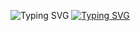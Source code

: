 <a><img src="https://readme-typing-svg.herokuapp.com?font=Fira+Code&weight=600&size=30&duration=3000&pause=5000&color=851c73&center=true&vCenter=true&width=1000&lines=Hey+there%2C+I'm+Erick" alt="Typing SVG" /></a>
<a href="https://git.io/typing-svg">
  <img src="https://readme-typing-svg.herokuapp.com?font=Fira+Code&weight=600&size=30&duration=3000&pause=5000&color=0E1218&center=true&vCenter=true&width=1000&lines=Soy+estudiante+de+Ingeniería+Informática+especializándome+en+desarrollo+de+software+Full+Stack" alt="Typing SVG" />
</a>
